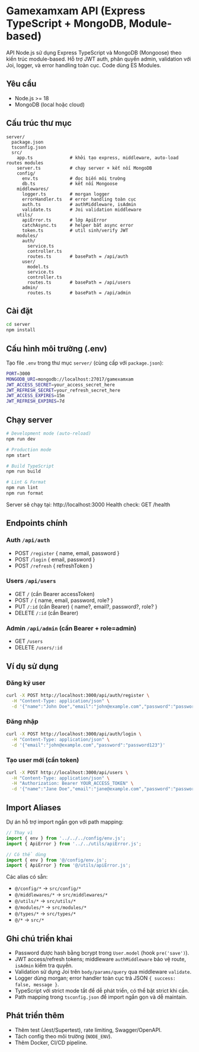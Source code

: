 # Gamexamxam API (Express TypeScript + MongoDB, Module-based)

API Node.js sử dụng Express TypeScript và MongoDB (Mongoose) theo kiến trúc module-based. Hỗ trợ JWT auth, phân quyền admin, validation với Joi, logger, và error handling toàn cục. Code dùng ES Modules.

## Yêu cầu
- Node.js >= 18
- MongoDB (local hoặc cloud)

## Cấu trúc thư mục
```
server/
  package.json
  tsconfig.json
  src/
    app.ts              # khởi tạo express, middleware, auto-load routes modules
    server.ts           # chạy server + kết nối MongoDB
    config/
      env.ts            # đọc biến môi trường
      db.ts             # kết nối Mongoose
    middlewares/
      logger.ts         # morgan logger
      errorHandler.ts   # error handling toàn cục
      auth.ts           # authMiddleware, isAdmin
      validate.ts       # Joi validation middleware
    utils/
      apiError.ts       # lớp ApiError
      catchAsync.ts     # helper bắt async error
      token.ts          # util sinh/verify JWT
    modules/
      auth/
        service.ts
        controller.ts
        routes.ts       # basePath = /api/auth
      user/
        model.ts
        service.ts
        controller.ts
        routes.ts       # basePath = /api/users
      admin/
        routes.ts       # basePath = /api/admin
```

## Cài đặt
```bash
cd server
npm install
```

## Cấu hình môi trường (.env)
Tạo file `.env` trong thư mục `server/` (cùng cấp với `package.json`):
```bash
PORT=3000
MONGODB_URI=mongodb://localhost:27017/gamexamxam
JWT_ACCESS_SECRET=your_access_secret_here
JWT_REFRESH_SECRET=your_refresh_secret_here
JWT_ACCESS_EXPIRES=15m
JWT_REFRESH_EXPIRES=7d
```

## Chạy server
```bash
# Development mode (auto-reload)
npm run dev

# Production mode
npm start

# Build TypeScript
npm run build

# Lint & Format
npm run lint
npm run format
```

Server sẽ chạy tại: http://localhost:3000
Health check: GET /health

## Endpoints chính

### Auth `/api/auth`
- POST `/register` { name, email, password }
- POST `/login` { email, password }
- POST `/refresh` { refreshToken }

### Users `/api/users`
- GET `/` (cần Bearer accessToken)
- POST `/` { name, email, password, role? }
- PUT `/:id` (cần Bearer) { name?, email?, password?, role? }
- DELETE `/:id` (cần Bearer)

### Admin `/api/admin` (cần Bearer + role=admin)
- GET `/users`
- DELETE `/users/:id`

## Ví dụ sử dụng

### Đăng ký user
```bash
curl -X POST http://localhost:3000/api/auth/register \
  -H "Content-Type: application/json" \
  -d '{"name":"John Doe","email":"john@example.com","password":"password123"}'
```

### Đăng nhập
```bash
curl -X POST http://localhost:3000/api/auth/login \
  -H "Content-Type: application/json" \
  -d '{"email":"john@example.com","password":"password123"}'
```

### Tạo user mới (cần token)
```bash
curl -X POST http://localhost:3000/api/users \
  -H "Content-Type: application/json" \
  -H "Authorization: Bearer YOUR_ACCESS_TOKEN" \
  -d '{"name":"Jane Doe","email":"jane@example.com","password":"password123","role":"user"}'
```

## Import Aliases
Dự án hỗ trợ import ngắn gọn với path mapping:
```typescript
// Thay vì
import { env } from '../../../config/env.js';
import { ApiError } from '../../utils/apiError.js';

// Có thể dùng
import { env } from '@/config/env.js';
import { ApiError } from '@/utils/apiError.js';
```

Các alias có sẵn:
- `@/config/*` → `src/config/*`
- `@/middlewares/*` → `src/middlewares/*`
- `@/utils/*` → `src/utils/*`
- `@/modules/*` → `src/modules/*`
- `@/types/*` → `src/types/*`
- `@/*` → `src/*`

## Ghi chú triển khai
- Password được hash bằng bcrypt trong `User.model` (hook `pre('save')`).
- JWT access/refresh tokens; middleware `authMiddleware` bảo vệ route, `isAdmin` kiểm tra quyền.
- Validation sử dụng Joi trên `body/params/query` qua middleware `validate`.
- Logger dùng morgan; error handler toàn cục trả JSON `{ success: false, message }`.
- TypeScript với strict mode tắt để dễ phát triển, có thể bật strict khi cần.
- Path mapping trong `tsconfig.json` để import ngắn gọn và dễ maintain.

## Phát triển thêm
- Thêm test (Jest/Supertest), rate limiting, Swagger/OpenAPI.
- Tách config theo môi trường (`NODE_ENV`).
- Thêm Docker, CI/CD pipeline.
